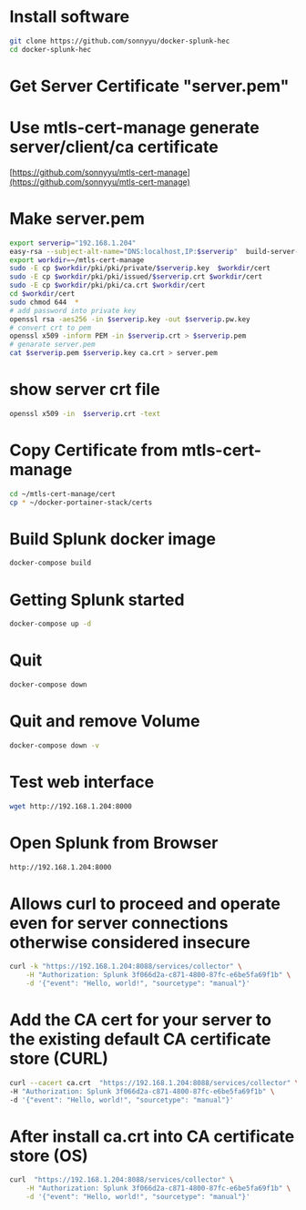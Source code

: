 # Install software
```bash
git clone https://github.com/sonnyyu/docker-splunk-hec
cd docker-splunk-hec
```
# Get Server Certificate "server.pem"
# Use mtls-cert-manage generate server/client/ca certificate 

[https://github.com/sonnyyu/mtls-cert-manage](https://github.com/sonnyyu/mtls-cert-manage)

# Make server.pem
```bash
export serverip="192.168.1.204"
easy-rsa --subject-alt-name="DNS:localhost,IP:$serverip"  build-server-full $serverip nopass
export workdir=~/mtls-cert-manage
sudo -E cp $workdir/pki/pki/private/$serverip.key  $workdir/cert
sudo -E cp $workdir/pki/pki/issued/$serverip.crt $workdir/cert
sudo -E cp $workdir/pki/pki/ca.crt $workdir/cert 
cd $workdir/cert
sudo chmod 644  *
# add password into private key
openssl rsa -aes256 -in $serverip.key -out $serverip.pw.key
# convert crt to pem
openssl x509 -inform PEM -in $serverip.crt > $serverip.pem
# genarate server.pem
cat $serverip.pem $serverip.key ca.crt > server.pem
```
# show server crt file
```bash
openssl x509 -in  $serverip.crt -text
```
# Copy Certificate from mtls-cert-manage
```bash
cd ~/mtls-cert-manage/cert 
cp * ~/docker-portainer-stack/certs
```
# Build Splunk docker image
```bash
docker-compose build
```
# Getting Splunk started 
```bash
docker-compose up -d
```
# Quit 
```bash
docker-compose down 
```
# Quit and remove Volume
```bash
docker-compose down -v
```
# Test web interface
```bash
wget http://192.168.1.204:8000
```
# Open Splunk from Browser
```bash
http://192.168.1.204:8000
```
# Allows curl to proceed and operate even for server connections otherwise considered insecure
```bash
curl -k "https://192.168.1.204:8088/services/collector" \
    -H "Authorization: Splunk 3f066d2a-c871-4800-87fc-e6be5fa69f1b" \
    -d '{"event": "Hello, world!", "sourcetype": "manual"}'
```
# Add the CA cert for your server to the existing default CA certificate store (CURL)
```bash
curl --cacert ca.crt  "https://192.168.1.204:8088/services/collector" \
-H "Authorization: Splunk 3f066d2a-c871-4800-87fc-e6be5fa69f1b" \
-d '{"event": "Hello, world!", "sourcetype": "manual"}'
```
# After install ca.crt into CA certificate store (OS)
```bash
curl  "https://192.168.1.204:8088/services/collector" \
    -H "Authorization: Splunk 3f066d2a-c871-4800-87fc-e6be5fa69f1b" \
    -d '{"event": "Hello, world!", "sourcetype": "manual"}'
```
